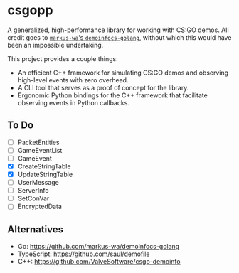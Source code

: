 # csgopp

A generalized, high-performance library for working with CS:GO demos. All credit goes to [`markus-wa`'s `demoinfocs-golang`](https://github.com/markus-wa/demoinfocs-golang), without which this would have been an impossible undertaking.

This project provides a couple things:

- An efficient C++ framework for simulating CS:GO demos and observing high-level events with zero overhead.
- A CLI tool that serves as a proof of concept for the library.
- Ergonomic Python bindings for the C++ framework that facilitate observing events in Python callbacks.

## To Do

- [ ] PacketEntities
- [ ] GameEventList
- [ ] GameEvent
- [x] CreateStringTable
- [x] UpdateStringTable
- [ ] UserMessage
- [ ] ServerInfo
- [ ] SetConVar
- [ ] EncryptedData

## Alternatives

- Go: https://github.com/markus-wa/demoinfocs-golang
- TypeScript: https://github.com/saul/demofile
- C++: https://github.com/ValveSoftware/csgo-demoinfo
